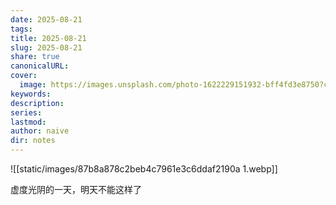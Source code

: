 ```yaml
---
date: 2025-08-21
tags:
title: 2025-08-21
slug: 2025-08-21
share: true
canonicalURL:
cover:
  image: https://images.unsplash.com/photo-1622229151932-bff4fd3e8750?crop=entropy&cs=tinysrgb&fit=max&fm=jpg&ixid=M3wzNjAwOTd8MHwxfHNlYXJjaHwyfHwlRTglOTklOUElRTUlQkElQTYlRTUlODUlODklRTklOTglQjR8ZW58MHwwfHx8MTc1NTc3MDczNnww&ixlib=rb-4.1.0&q=80&w=1080
keywords:
description:
series:
lastmod:
author: naive
dir: notes
---
```

![[static/images/87b8a878c2beb4c7961e3c6ddaf2190a 1.webp]]

虚度光阴的一天，明天不能这样了